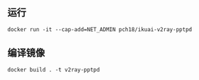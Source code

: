 
## 运行
```
docker run -it --cap-add=NET_ADMIN pch18/ikuai-v2ray-pptpd
```

## 编译镜像
```
docker build . -t v2ray-pptpd
```